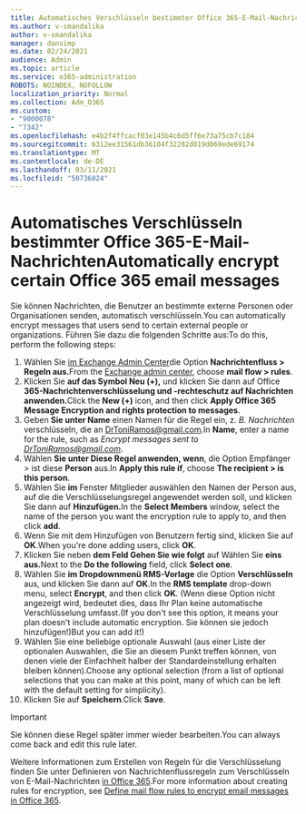 ```yaml
---
title: Automatisches Verschlüsseln bestimmter Office 365-E-Mail-Nachrichten
ms.author: v-smandalika
author: v-smandalika
manager: dansimp
ms.date: 02/24/2021
audience: Admin
ms.topic: article
ms.service: o365-administration
ROBOTS: NOINDEX, NOFOLLOW
localization_priority: Normal
ms.collection: Adm_O365
ms.custom:
- "9000078"
- "7342"
ms.openlocfilehash: e4b2f4ffcacf03e145b4c6d5ff6e73a75cb7c184
ms.sourcegitcommit: 6312ee31561db36104f32282d019d069ede69174
ms.translationtype: MT
ms.contentlocale: de-DE
ms.lasthandoff: 03/11/2021
ms.locfileid: "50736824"
---
```

# <a name="automatically-encrypt-certain-office-365-email-messages"></a><span data-ttu-id="5184d-102">Automatisches Verschlüsseln bestimmter Office 365-E-Mail-Nachrichten</span><span class="sxs-lookup"><span data-stu-id="5184d-102">Automatically encrypt certain Office 365 email messages</span></span>

<span data-ttu-id="5184d-103">Sie können Nachrichten, die Benutzer an bestimmte externe Personen oder Organisationen senden, automatisch verschlüsseln.</span><span class="sxs-lookup"><span data-stu-id="5184d-103">You can automatically encrypt messages that users send to certain external people or organizations.</span></span> <span data-ttu-id="5184d-104">Führen Sie dazu die folgenden Schritte aus:</span><span class="sxs-lookup"><span data-stu-id="5184d-104">To do this, perform the following steps:</span></span>

1. <span data-ttu-id="5184d-105">Wählen Sie [im Exchange Admin Center](https://outlook.office365.com/ecp/)die Option **Nachrichtenfluss > Regeln aus.**</span><span class="sxs-lookup"><span data-stu-id="5184d-105">From the [Exchange admin center](https://outlook.office365.com/ecp/), choose **mail flow > rules**.</span></span> 
2. <span data-ttu-id="5184d-106">Klicken Sie **auf das Symbol Neu (+),** und klicken Sie dann auf Office **365-Nachrichtenverschlüsselung und -rechteschutz auf Nachrichten anwenden.**</span><span class="sxs-lookup"><span data-stu-id="5184d-106">Click the **New (+)** icon, and then click **Apply Office 365 Message Encryption and rights protection to messages**.</span></span>
3. <span data-ttu-id="5184d-107">Geben **Sie unter Name** einen Namen für die Regel ein, z. *B. Nachrichten* verschlüsseln, die an DrToniRamos@gmail.com.</span><span class="sxs-lookup"><span data-stu-id="5184d-107">In **Name**, enter a name for the rule, such as *Encrypt messages sent to DrToniRamos@gmail.com*.</span></span>
4. <span data-ttu-id="5184d-108">Wählen **Sie unter Diese Regel anwenden, wenn**, die Option Empfänger > ist diese **Person** aus.</span><span class="sxs-lookup"><span data-stu-id="5184d-108">In **Apply this rule if**, choose **The recipient > is this person**.</span></span> 
5. <span data-ttu-id="5184d-109">Wählen Sie **im** Fenster Mitglieder auswählen den Namen der Person aus, auf die die Verschlüsselungsregel angewendet werden soll, und klicken Sie dann auf **Hinzufügen.**</span><span class="sxs-lookup"><span data-stu-id="5184d-109">In the **Select Members** window, select the name of the person you want the encryption rule to apply to, and then click **add**.</span></span> 
6. <span data-ttu-id="5184d-110">Wenn Sie mit dem Hinzufügen von Benutzern fertig sind, klicken Sie auf **OK**.</span><span class="sxs-lookup"><span data-stu-id="5184d-110">When you're done adding users, click **OK**.</span></span>
7. <span data-ttu-id="5184d-111">Klicken Sie neben **dem Feld Gehen Sie wie folgt** auf Wählen Sie **eins aus.**</span><span class="sxs-lookup"><span data-stu-id="5184d-111">Next to the **Do the following** field, click **Select one**.</span></span> 
8. <span data-ttu-id="5184d-112">Wählen Sie **im Dropdownmenü RMS-Vorlage** die Option **Verschlüsseln** aus, und klicken Sie dann auf **OK**.</span><span class="sxs-lookup"><span data-stu-id="5184d-112">In the **RMS template** drop-down menu, select **Encrypt**, and then click **OK**.</span></span> <span data-ttu-id="5184d-113">(Wenn diese Option nicht angezeigt wird, bedeutet dies, dass Ihr Plan keine automatische Verschlüsselung umfasst.</span><span class="sxs-lookup"><span data-stu-id="5184d-113">(If you don't see this option, it means your plan doesn't include automatic encryption.</span></span> <span data-ttu-id="5184d-114">Sie können sie jedoch hinzufügen!)</span><span class="sxs-lookup"><span data-stu-id="5184d-114">But you can add it!)</span></span>
9. <span data-ttu-id="5184d-115">Wählen Sie eine beliebige optionale Auswahl (aus einer Liste der optionalen Auswahlen, die Sie an diesem Punkt treffen können, von denen viele der Einfachheit halber der Standardeinstellung erhalten bleiben können).</span><span class="sxs-lookup"><span data-stu-id="5184d-115">Choose any optional selection (from a list of optional selections that you can make at this point, many of which can be left with the default setting for simplicity).</span></span>
10. <span data-ttu-id="5184d-116">Klicken Sie auf **Speichern**.</span><span class="sxs-lookup"><span data-stu-id="5184d-116">Click **Save**.</span></span>

> [!IMPORTANT]
> <span data-ttu-id="5184d-117">Sie können diese Regel später immer wieder bearbeiten.</span><span class="sxs-lookup"><span data-stu-id="5184d-117">You can always come back and edit this rule later.</span></span>

<span data-ttu-id="5184d-118">Weitere Informationen zum Erstellen von Regeln für die Verschlüsselung finden Sie unter Definieren von Nachrichtenflussregeln zum Verschlüsseln von E-Mail-Nachrichten [in Office 365](https://docs.microsoft.com/microsoft-365/compliance/define-mail-flow-rules-to-encrypt-email).</span><span class="sxs-lookup"><span data-stu-id="5184d-118">For more information about creating rules for encryption, see [Define mail flow rules to encrypt email messages in Office 365](https://docs.microsoft.com/microsoft-365/compliance/define-mail-flow-rules-to-encrypt-email).</span></span>

